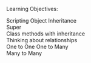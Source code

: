 Learning Objectives:  

Scripting 
Object Inheritance    
Super  
Class methods with inheritance  
Thinking about relationships  
    One to One 
    One to Many  
    Many to Many  
 